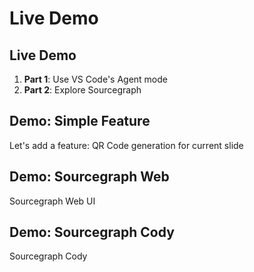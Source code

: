 # Live Demo
<!-- section-time: 15m -->

## Live Demo

1. **Part 1**: Use VS Code's Agent mode
2. **Part 2**: Explore Sourcegraph

## Demo: Simple Feature
<!-- hide-title, lead -->

Let's add a feature: QR Code generation for current slide

<!-- 

0. Write document describing the feature I want.
1. Have a conversation with agent mode: 
  - What are the key files in this repository and what are their roles & resposibilities?
  - What part of the src is responsible for managing the overall "root" slide layout, rather than slide content?
  - What specific parts of code would be relevant for implementing the QR code feature in Step 0's document?
  - Update Step 0's document to provide an implementation plan.
  - Execute the implementation plan.
  - Note the git branch -- relate to system prompt
  - Review the implementation
2. This is overkill for a repo this small and a feature this simple
 -->

## Demo: Sourcegraph Web
<!-- hide-title, lead -->

Sourcegraph Web UI

<!-- 

1. Add a repository: golang
  - Discuss open public repositories v. private/organizational
  - Discuss contexts
  - Search across many different repositories at once
2.. Universal code search
  - Search across repos by author:mrnugget type:{diff,commit}

-->

## Demo: Sourcegraph Cody
<!-- hide-title, lead -->

Sourcegraph Cody

<!-- 

1. Added cody to sourcegraph, so we'll ask Cody about Cody
2. How does Cody's  "Document Code" feature work?
3. Where are golang's goroutines implemented?
  - How do they work at a high level?
4. What are some 

 -->
